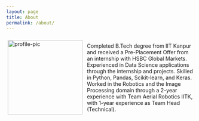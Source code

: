 ```yaml
---
layout: page
title: About
permalink: /about/
---
```

<style>   
.wrapingimage  
{  
float: left;   
margin: 10px 12px 30px 4px;   
}   
</style> 
<div class="wrapingimage">   
<img src=    
"../images/DP.png" height="200" width="200"  
alt="profile-pic">    
</div>   
<p>   
<br>
Completed B.Tech degree from IIT Kanpur and received a Pre-Placement Offer from an internship with HSBC Global Markets. Experienced in Data Science applications through the internship and projects. Skilled in Python, Pandas, Scikit-learn, and Keras. Worked in the Robotics and the Image Processing domain through a 2-year experience with Team Aerial Robotics IITK, with 1-year experience as Team Head (Technical).

</p>